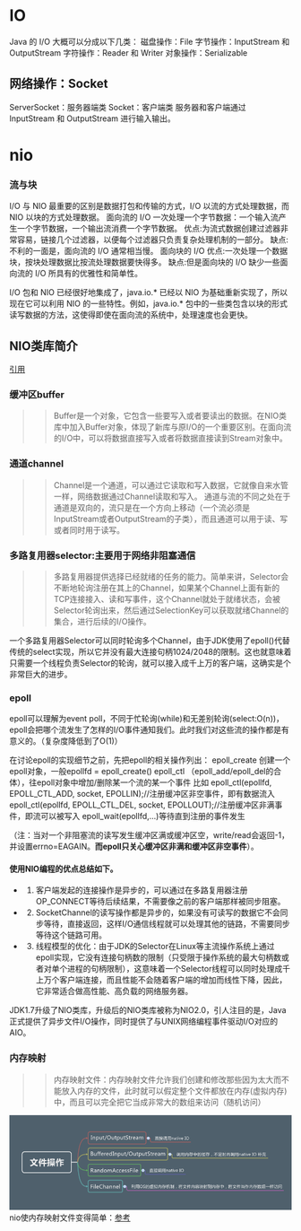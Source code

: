 # IO
Java 的 I/O 大概可以分成以下几类：
磁盘操作：File
字节操作：InputStream 和 OutputStream
字符操作：Reader 和 Writer
对象操作：Serializable
## 网络操作：Socket
ServerSocket：服务器端类
Socket：客户端类
服务器和客户端通过 InputStream 和 OutputStream 进行输入输出。

# nio
### 流与块
I/O 与 NIO 最重要的区别是数据打包和传输的方式，I/O 以流的方式处理数据，而 NIO 以块的方式处理数据。
面向流的 I/O 一次处理一个字节数据：一个输入流产生一个字节数据，一个输出流消费一个字节数据。
优点:为流式数据创建过滤器非常容易，链接几个过滤器，以便每个过滤器只负责复杂处理机制的一部分。
缺点:不利的一面是，面向流的 I/O 通常相当慢。
面向块的 I/O
优点:一次处理一个数据块，按块处理数据比按流处理数据要快得多。
缺点:但是面向块的 I/O 缺少一些面向流的 I/O 所具有的优雅性和简单性。

I/O 包和 NIO 已经很好地集成了，java.io.* 已经以 NIO 为基础重新实现了，所以现在它可以利用 NIO 的一些特性。例如，java.io.* 包中的一些类包含以块的形式读写数据的方法，这使得即使在面向流的系统中，处理速度也会更快。

## NIO类库简介
[引用](https://www.cnblogs.com/wade-luffy/p/6164668.html)

### 缓冲区buffer
>> Buffer是一个对象，它包含一些要写入或者要读出的数据。在NIO类库中加入Buffer对象，体现了新库与原I/O的一个重要区别。在面向流的I/O中，可以将数据直接写入或者将数据直接读到Stream对象中。
### 通道channel
>> Channel是一个通道，可以通过它读取和写入数据，它就像自来水管一样，网络数据通过Channel读取和写入。
通道与流的不同之处在于通道是双向的，流只是在一个方向上移动（一个流必须是InputStream或者OutputStream的子类），而且通道可以用于读、写或者同时用于读写。
### 多路复用器selector:主要用于网络非阻塞通信
>> 多路复用器提供选择已经就绪的任务的能力。简单来讲，Selector会不断地轮询注册在其上的Channel，如果某个Channel上面有新的TCP连接接入、读和写事件，这个Channel就处于就绪状态，会被Selector轮询出来，然后通过SelectionKey可以获取就绪Channel的集合，进行后续的I/O操作。

一个多路复用器Selector可以同时轮询多个Channel，由于JDK使用了epoll()代替传统的select实现，所以它并没有最大连接句柄1024/2048的限制。这也就意味着只需要一个线程负责Selector的轮询，就可以接入成千上万的客户端，这确实是个非常巨大的进步。

### epoll
epoll可以理解为event poll，不同于忙轮询(while)和无差别轮询(select:O(n))，epoll会把哪个流发生了怎样的I/O事件通知我们。此时我们对这些流的操作都是有意义的。（复杂度降低到了O(1)）

在讨论epoll的实现细节之前，先把epoll的相关操作列出：
epoll_create 创建一个epoll对象，一般epollfd = epoll_create()
epoll_ctl （epoll_add/epoll_del的合体），往epoll对象中增加/删除某一个流的某一个事件
比如
epoll_ctl(epollfd, EPOLL_CTL_ADD, socket, EPOLLIN);//注册缓冲区非空事件，即有数据流入
epoll_ctl(epollfd, EPOLL_CTL_DEL, socket, EPOLLOUT);//注册缓冲区非满事件，即流可以被写入
epoll_wait(epollfd,...)等待直到注册的事件发生

（注：当对一个非阻塞流的读写发生缓冲区满或缓冲区空，write/read会返回-1，并设置errno=EAGAIN。**而epoll只关心缓冲区非满和缓冲区非空事件**）。

#### 使用NIO编程的优点总结如下。
* 1. 客户端发起的连接操作是异步的，可以通过在多路复用器注册OP_CONNECT等待后续结果，不需要像之前的客户端那样被同步阻塞。
* 2. SocketChannel的读写操作都是异步的，如果没有可读写的数据它不会同步等待，直接返回，这样I/O通信线程就可以处理其他的链路，不需要同步等待这个链路可用。
* 3. 线程模型的优化：由于JDK的Selector在Linux等主流操作系统上通过epoll实现，它没有连接句柄数的限制（只受限于操作系统的最大句柄数或者对单个进程的句柄限制），这意味着一个Selector线程可以同时处理成千上万个客户端连接，而且性能不会随着客户端的增加而线性下降，因此，它非常适合做高性能、高负载的网络服务器。

JDK1.7升级了NIO类库，升级后的NIO类库被称为NIO2.0，引人注目的是，Java正式提供了异步文件I/O操作，同时提供了与UNIX网络编程事件驱动I/O对应的AIO。

### 内存映射
>> 内存映射文件：内存映射文件允许我们创建和修改那些因为太大而不能放入内存的文件，此时就可以假定整个文件都放在内存(虚拟内存)中，而且可以完全把它当成非常大的数组来访问（随机访问）

![四大文件操作对比](./pic/四大文件操作对比.png)
nio使内存映射文件变得简单：[参考](https://www.cnblogs.com/ixenos/p/5863921.html)